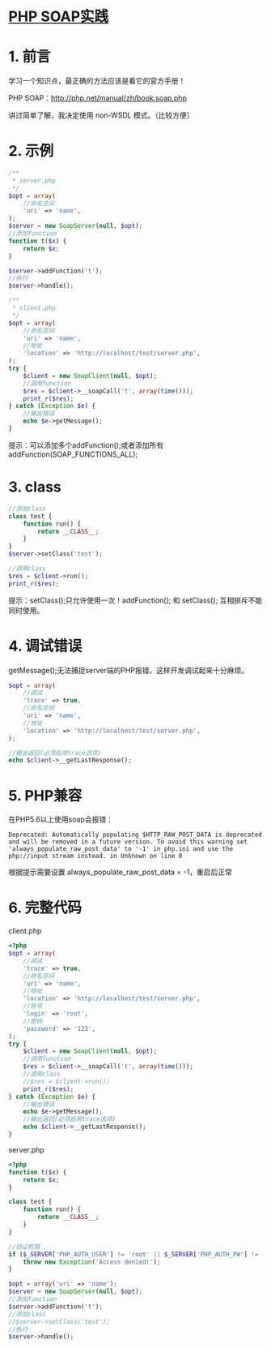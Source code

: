 # [PHP SOAP实践][0]

# 1. 前言

学习一个知识点，最正确的方法应该是看它的官方手册！

PHP SOAP：http://php.net/manual/zh/book.soap.php

讲过简单了解，我决定使用 non-WSDL 模式。（比较方便）

# 2. 示例
 
```php
/**
 * server.php
 */
$opt = array(
    //命名空间
    'uri' => 'name',
);
$server = new SoapServer(null, $opt);
//添加function
function t($x) {
    return $x;
}

$server->addFunction('t');
//执行
$server->handle();

/**
 * client.php
 */
$opt = array(
    //命名空间
    'uri' => 'name',
    //地址
    'location' => 'http://localhost/test/server.php',
);
try {
    $client = new SoapClient(null, $opt);
    //调用function
    $res = $client->__soapCall('t', array(time()));
    print_r($res);
} catch (Exception $e) {
    //输出错误
    echo $e->getMessage();
}
```

提示：可以添加多个addFunction();或者添加所有addFunction(SOAP_FUNCTIONS_ALL);

# 3. class

```php
//添加class
class test {
    function run() {
        return __CLASS__;
    }
}
$server->setClass('test');

//调用class
$res = $client->run();
print_r($res);
```


提示：setClass();只允许使用一次！addFunction(); 和 setClass(); 互相排斥不能同时使用。

# 4. 调试错误

getMessage();无法捕捉server端的PHP报错，这样开发调试起来十分麻烦。


```php
$opt = array(
    //调试
    'trace' => true,
    //命名空间
    'uri' => 'name',
    //地址
    'location' => 'http://localhost/test/server.php',
);

//输出返回(必须启用trace选项)
echo $client->__getLastResponse();
```

# 5. PHP兼容

在PHP5.6以上使用soap会报错：

    Deprecated: Automatically populating $HTTP_RAW_POST_DATA is deprecated and will be removed in a future version. To avoid this warning set 'always_populate_raw_post_data' to '-1' in php.ini and use the php://input stream instead. in Unknown on line 0

根据提示需要设置 always_populate_raw_post_data = -1，重启后正常

# 6. 完整代码

client.php

```php
<?php
$opt = array(
    //调试
    'trace' => true,
    //命名空间
    'uri' => 'name',
    //地址
    'location' => 'http://localhost/test/server.php',
    //账号
    'login' => 'root',
    //密码
    'password' => '123',
);
try {
    $client = new SoapClient(null, $opt);
    //调用function
    $res = $client->__soapCall('t', array(time()));
    //调用class
    //$res = $client->run();
    print_r($res);
} catch (Exception $e) {
    //输出错误
    echo $e->getMessage();
    //输出返回(必须启用trace选项)
    echo $client->__getLastResponse();
}
```


server.php

```php
<?php
function t($x) {
    return $x;
}

class test {
    function run() {
        return __CLASS__;
    }
}

//验证权限
if ($_SERVER['PHP_AUTH_USER'] != 'root' || $_SERVER['PHP_AUTH_PW'] != '123') {
    throw new Exception('Access denied!');
}

$opt = array('uri' => 'name');
$server = new SoapServer(null, $opt);
//添加function
$server->addFunction('t');
//添加class
//$server->setClass('test');
//执行
$server->handle();
```

[0]: http://www.cnblogs.com/xiejixing/p/5403592.html